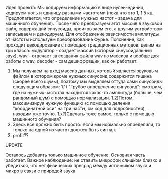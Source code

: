 Идея проекта: Мы кодируем информацию в виде нулей-единиц, кодируем ноль и единицу разными частотами (пока что это 1, 1.5 кц. Предполагается, что определение нужных частот - задача для машинного обучения). После чего преобразуем этот массив в звуковой файл, содержащий синусоиды, проигрываем его, а другим устройством записываем и декодируем. Для отображение зависимости амплитуды от частоты используем преобразование Фурье.
Пояснение, как проходит декодирование с помощью традиционных методов: делим на три класса: модулятор - создает массив (который синусоидальный звук), wav - отвечает за создания файла wav из массива и вообще для работы с wav, decoder - сам дешифровщик, как он работает:
1) Мы получаем на вход массив данных, который является звуковым файлом в котором кроме нужных синусоид содержится тишина (скорее всего шумы), поэтому мы выделяем оттуда сами синусоиды следующим образом:
1.1) "Грубое определение синусоид": смотрим, где на нужных частотах находится какая-то амплитуда (больше, чем рандомный шум) с помощью нормализации. 
1.2)Потом, максимизируя нужную функцию (с помощью деления "координатной оси" на три части, см код для подробностей), находим уже точно.
1.x?)Сделать тоже самое, только с помощью машинного обучения?
2) Здесь все должно быть просто: если мы нормально определили, то только на одной из частот должен быть сигнал.
3) profit??


UPDATE
                                                                
Осталось добавить только машинное обучение. Основная часть работает.
Важное наблюдение: не ставить микрофон слишком близко и убедиться, что нет физических преград между источником звука и микро в связи с природой звука

